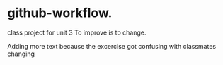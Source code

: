 # github-workflow.

class project for unit 3
To improve is to change.

Adding more text because the excercise got confusing with classmates changing
